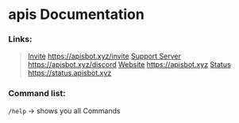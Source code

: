 # apis Documentation

### Links:
> [Invite](https://apisbot.xyz/invite) https://apisbot.xyz/invite
> [Support Server](https://apisbot.xyz/discord) https://apisbot.xyz/discord
> [Website](https://apisbot.xyz) https://apisbot.xyz
> [Status](https://status.apisbot.xyz) https://status.apisbot.xyz 

### Command list:
`/help` -> shows you all Commands
